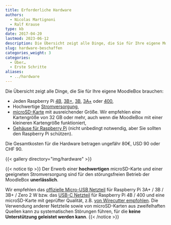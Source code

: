 ```yaml
---
title: Erforderliche Hardware
authors:
  - Nicolas Martignoni
  - Ralf Krause
type: kb
date: 2017-04-20
lastmod: 2023-06-12
description: Die Übersicht zeigt alle Dinge, die Sie für Ihre eigene MoodleBox brauchen
slug: hardware-beschaffen
categories_weight: 3
categories:
  - Über…
  - Erste Schritte
aliases:
  - ../hardware
---
```

Die Übersicht zeigt alle Dinge, die Sie für Ihre eigene MoodleBox brauchen:

  * Jeden Raspberry Pi [4B][RPi4B], [3B+][RPi3Bplus], [3B][RPi3B], [3A+][RPi3Aplus] oder [400][RPi400],
  * Hochwertige [Stromversorgung][supply],
  * [microSD-Karte][sdcard] mit ausreichender Größe. Wir empfehlen eine Kartengröße von 32 GB oder mehr, auch wenn die MoodleBox mit einer kleineren Kartengröße funktioniert,
  * [Gehäuse für Raspberry Pi][case] (nicht unbedingt notwendig, aber Sie sollten den Raspberry Pi schützen).

Die Gesamtkosten für die Hardware betragen ungefähr 80€, USD 90 oder CHF 90.

{{< gallery directory="img/hardware" >}}

{{< notice tip >}}
Der Erwerb einer __hochwertigen__ microSD-Karte und einer geeigneten Stromversorgung sind für den störungsfreien Betrieb der MoodleBox __unerlässlich__.

Wir empfehlen das [offizielle Micro-USB Netzteil](https://www.raspberrypi.com/products/raspberry-pi-universal-power-supply/) für Raspberry Pi 3A+ / 3B / 3B+ / Zero 2 W bzw. das [USB-C Netzteil](https://www.raspberrypi.com/products/type-c-power-supply/) für Raspberry Pi 4B / 400 und eine microSD-Karte mit geprüfter Qualität, z.B. [von Wirecutter empfohlen](https://www.nytimes.com/wirecutter/reviews/best-microsd-card/). Die Verwendung anderer Netzteile sowie von microSD-Karten aus zweifelhaften Quellen kann zu systematischen Störungen führen, für die __keine Unterstützung geleistet werden kann__.
{{< /notice >}}

 [RPi3Aplus]: https://www.raspberrypi.com/products/raspberry-pi-3-model-a-plus/
 [RPi3B]: https://www.raspberrypi.com/products/raspberry-pi-3-model-b/
 [RPi3Bplus]: https://www.raspberrypi.com/products/raspberry-pi-3-model-b-plus/
 [RPi4B]: https://www.raspberrypi.com/products/raspberry-pi-4-model-b/
 [RPi400]: https://www.raspberrypi.com/products/raspberry-pi-400/
 [case]: https://www.raspberrypi.com/products/raspberry-pi-3-case/
 [sdcard]: https://www.nytimes.com/wirecutter/reviews/best-microsd-card/
 [supply]: https://www.raspberrypi.com/products/micro-usb-power-supply/

